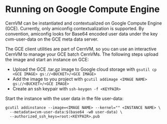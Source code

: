 # Running on Google Compute Engine

CernVM can be instantiated and contextualized on Google Compute Engine (GCE). Currently, only amiconfig contextualization is supported. By convention, amiconfig looks for Base64 encoded user data under the key cvm-user-data on the GCE meta data server.

The GCE client utilities are part of CernVM, so you can use an interactive CernVM to manage your GCE batch CernVMs. The following steps upload the image and start an instance on GCE:

  - Upload the GCE .tar.gz image to Google cloud storage with `gsutil cp <GCE IMAGE> gs://<BUCKET>/<GCE IMAGE>`
  - Add the image to you project with `gcutil addimage <IMAGE NAME> gs://<BUCKET>/<GCE IMAGE>`
  - Create an ssh keypair with `ssh-keygen -f <KEYPAIR>`

Start the instance with the user data in the file user-data:

    gcutil addinstance --image=<IMAGE NAME> --kernel="" <INSTANCE NAME> \
      --metadata=cvm-user-data:$(base64 -w0 user-data) \
      --authorized_ssh_keys=root:<KEYPAIR>.pub
